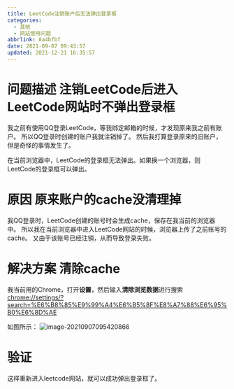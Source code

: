 ```yaml
---
title: LeetCode注销账户后无法弹出登录框
categories: 
  - 其他
  - 网站使用问题
abbrlink: 8a4bfbf
date: 2021-09-07 09:43:57
updated: 2021-12-21 16:35:57
---
```

# 问题描述 注销LeetCode后进入LeetCode网站时不弹出登录框
我之前有使用QQ登录LeetCode，等我绑定邮箱的时候，才发现原来我之前有账户。
所以QQ登录时创建的账户我就注销掉了。
然后我打算登录原来的旧账户，但是奇怪的事情发生了。

在当前浏览器中，LeetCode的登录框无法弹出。如果换一个浏览器，则LeetCode的登录框可以弹出。
# 原因 原来账户的cache没清理掉
我QQ登录时，LeetCode创建的账号时会生成cache，保存在我当前的浏览器中。
所以我在当前浏览器中进入LeetCode网站的时候，浏览器上传了之前账号的cache。
又由于该账号已经注销，从而导致登录失败。
# 解决方案 清除cache
我当前用的Chrome，打开**设置**，然后输入**清除浏览数据**进行搜索
[chrome://settings/?search=%E6%B8%85%E9%99%A4%E6%B5%8F%E8%A7%88%E6%95%B0%E6%8D%AE](chrome://settings/?search=%E6%B8%85%E9%99%A4%E6%B5%8F%E8%A7%88%E6%95%B0%E6%8D%AE)

如图所示：
![image-20210907095420866](https://gitee.com/XiaoLan223/images/raw/master/Blog/Sum/20210907095421.png)
# 验证
这样重新进入leetcode网站，就可以成功弹出登录框了。
